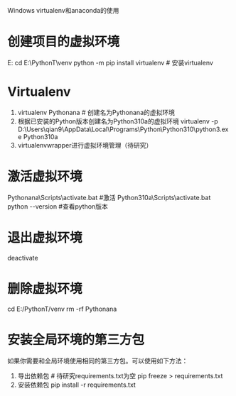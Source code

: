 Windows virtualenv和anaconda的使用
# 创建项目的虚拟环境
E:
cd E:\PythonT\venv
python -m pip install virtualenv # 安装virtualenv

# Virtualenv 
1. virtualenv Pythonana # 创建名为Pythonana的虚拟环境
2. 根据已安装的Python版本创建名为Python310a的虚拟环境
virtualenv -p D:\Users\qian9\AppData\Local\Programs\Python\Python310\python3.exe Python310a
3. virtualenvwrapper进行虚拟环境管理（待研究）

# 激活虚拟环境
Pythonana\Scripts\activate.bat #激活
Python310a\Scripts\activate.bat
python --version #查看python版本

# 退出虚拟环境
deactivate

# 删除虚拟环境
cd E:/PythonT/venv
rm -rf Pythonana

# 安装全局环境的第三方包
如果你需要和全局环境使用相同的第三方包。可以使用如下方法：
1. 导出依赖包 # 待研究requirements.txt为空
pip freeze > requirements.txt
2. 安装依赖包
pip install -r requirements.txt
